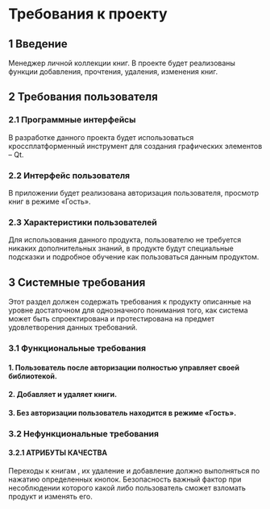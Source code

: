 # Требования к проекту
## 1 Введение
Менеджер личной коллекции книг.
В проекте будет реализованы функции добавления, прочтения, удаления, изменения книг.

## 2 Требования пользователя
### 2.1 Программные интерфейсы
В разработке данного проекта будет использоваться кроссплатформенный инструмент для создания графических элементов – Qt.
### 2.2 Интерфейс пользователя
В приложении будет реализована авторизация пользователя, просмотр книг в режиме «Гость».
### 2.3 Характеристики пользователей
Для использования данного продукта, пользователю не требуется никаких дополнительных знаний, в продукте будут специальные подсказки и подробное обучение как пользоваться данным продуктом.
## 3 Системные требования
Этот раздел должен содержать требования к продукту описанные на уровне достаточном для однозначного понимания того, как система может быть спроектирована и протестирована на предмет удовлетворения данных требований.
### 3.1 Функциональные требования
#### 1.	Пользователь после авторизации полностью управляет своей библиотекой.
#### 2.	Добавляет и удаляет книги.
#### 3.	Без авторизации пользователь находится в режиме «Гость».

 
### 3.2 Нефункциональные требования
#### 3.2.1 АТРИБУТЫ КАЧЕСТВА
Переходы к книгам , их удаление и добавление должно выполняться по нажатию определенных кнопок.
Безопасность важный фактор при несоблюдении которого какой либо пользователь сможет взломать продукт и изменять его.
